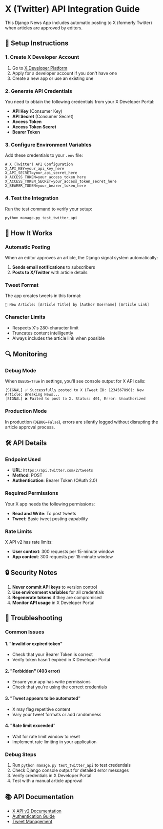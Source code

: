 # X (Twitter) API Integration Guide

This Django News App includes automatic posting to X (formerly Twitter) when articles are approved by editors.

## 🔧 Setup Instructions

### 1. Create X Developer Account
1. Go to [X Developer Platform](https://developer.twitter.com/en/portal/dashboard)
2. Apply for a developer account if you don't have one
3. Create a new app or use an existing one

### 2. Generate API Credentials
You need to obtain the following credentials from your X Developer Portal:

- **API Key** (Consumer Key)
- **API Secret** (Consumer Secret)
- **Access Token**
- **Access Token Secret**
- **Bearer Token**

### 3. Configure Environment Variables
Add these credentials to your `.env` file:

```env
# X (Twitter) API Configuration
X_API_KEY=your_api_key_here
X_API_SECRET=your_api_secret_here
X_ACCESS_TOKEN=your_access_token_here
X_ACCESS_TOKEN_SECRET=your_access_token_secret_here
X_BEARER_TOKEN=your_bearer_token_here
```

### 4. Test the Integration
Run the test command to verify your setup:

```bash
python manage.py test_twitter_api
```

## 🚀 How It Works

### Automatic Posting
When an editor approves an article, the Django signal system automatically:

1. **Sends email notifications** to subscribers
2. **Posts to X/Twitter** with article details

### Tweet Format
The app creates tweets in this format:
```
📰 New Article: [Article Title] by [Author Username] [Article Link]
```

### Character Limits
- Respects X's 280-character limit
- Truncates content intelligently
- Always includes the article link when possible

## 🔍 Monitoring

### Debug Mode
When `DEBUG=True` in settings, you'll see console output for X API calls:
```
[SIGNAL] ✅ Successfully posted to X (Tweet ID: 1234567890): New Article: Breaking News...
[SIGNAL] ❌ Failed to post to X. Status: 401, Error: Unauthorized
```

### Production Mode
In production (`DEBUG=False`), errors are silently logged without disrupting the article approval process.

## 🛠️ API Details

### Endpoint Used
- **URL**: `https://api.twitter.com/2/tweets`
- **Method**: POST
- **Authentication**: Bearer Token (OAuth 2.0)

### Required Permissions
Your X app needs the following permissions:
- **Read and Write**: To post tweets
- **Tweet**: Basic tweet posting capability

### Rate Limits
X API v2 has rate limits:
- **User context**: 300 requests per 15-minute window
- **App context**: 300 requests per 15-minute window

## 🔒 Security Notes

1. **Never commit API keys** to version control
2. **Use environment variables** for all credentials
3. **Regenerate tokens** if they are compromised
4. **Monitor API usage** in X Developer Portal

## 🐛 Troubleshooting

### Common Issues

#### 1. "Invalid or expired token"
- Check that your Bearer Token is correct
- Verify token hasn't expired in X Developer Portal

#### 2. "Forbidden" (403 error)
- Ensure your app has write permissions
- Check that you're using the correct credentials

#### 3. "Tweet appears to be automated"
- X may flag repetitive content
- Vary your tweet formats or add randomness

#### 4. "Rate limit exceeded"
- Wait for rate limit window to reset
- Implement rate limiting in your application

### Debug Steps
1. Run `python manage.py test_twitter_api` to test credentials
2. Check Django console output for detailed error messages
3. Verify credentials in X Developer Portal
4. Test with a manual article approval

## 📚 API Documentation
- [X API v2 Documentation](https://developer.twitter.com/en/docs/twitter-api)
- [Authentication Guide](https://developer.twitter.com/en/docs/authentication/overview)
- [Tweet Management](https://developer.twitter.com/en/docs/twitter-api/tweets/manage-tweets/introduction)
